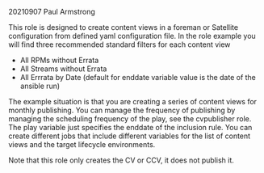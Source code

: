 20210907
Paul Armstrong

This role is designed to create content views in a foreman or Satellite configuration from defined yaml configuration file.
In the role example you will find three recommended standard filters for each content view
- All RPMs without Errata
- All Streams without Errata
- All Errrata by Date (default for enddate variable value is the date of the ansible run) 

The example situation is that you are creating a series of content views for monthly publishing. You can manage the frequency of publishing by managing the scheduling frequency of the play, see the cvpublisher role. The play variable just specifies the enddate of the inclusion rule. You can create different jobs that include different variables for the list of content views and the target lifecycle environments.

Note that this role only creates the CV or CCV, it does not publish it.

